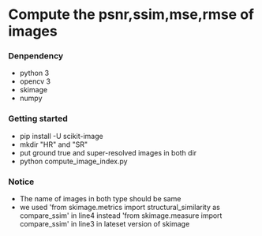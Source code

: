 # Compute the psnr,ssim,mse,rmse of images
### Denpendency
* python 3
* opencv 3
* skimage
* numpy

### Getting started
*  pip install -U scikit-image
*  mkdir "HR" and "SR"
*  put ground true and super-resolved images in both dir
* python compute_image_index.py
### Notice
* The name of images in both type should be same
* we used 'from skimage.metrics import structural_similarity as compare_ssim' in line4 instead 'from skimage.measure import compare_ssim' in line3 in lateset version of skimage
